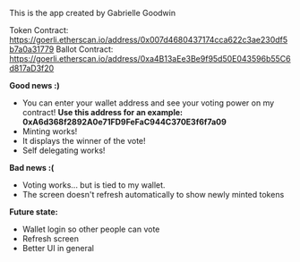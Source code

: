 This is the app created by Gabrielle Goodwin

Token Contract: https://goerli.etherscan.io/address/0x007d4680437174cca622c3ae230df5b7a0a31779
Ballot Contract: https://goerli.etherscan.io/address/0xa4B13aEe3Be9f95d50E043596b55C6d817aD3f20

**Good news :)** 
- You can enter your wallet address and see your voting power on my contract!
 **Use this address for an example: 0xA6d368f2892A0e71FD9FeFaC944C370E3f6f7a09**
- Minting works!
- It displays the winner of the vote!
- Self delegating works!

**Bad news :(**
- Voting works... but is tied to my wallet. 
- The screen doesn't refresh automatically to show newly minted tokens


**Future state:**
- Wallet login so other people can vote
- Refresh screen
- Better UI in general